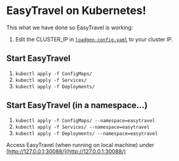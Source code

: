 # EasyTravel on Kubernetes!

This what we have done so EasyTravel is working:
1. Edit the CLUSTER_IP in [`loadgen-config.yaml`](ConfigMaps/loadgen-config.yaml#10) to your cluster IP.

## Start EasyTravel


 1. `kubectl apply -f ConfigMaps/`
 2. `kubectl apply -f Services/`
 3. `kubectl apply -f Deployments/`


## Start EasyTravel (in a namespace...)


 1. `kubectl apply -f ConfigMaps/ --namespace=easytravel`
 2. `kubectl apply -f Services/ --namespace=easytravel`
 3. `kubectl apply -f Deployments/ --namespace=easytravel`

Access EasyTravel (when running on local machine) under  [http://127.0.0.1:30088/](http://127.0.0.1:30088/)